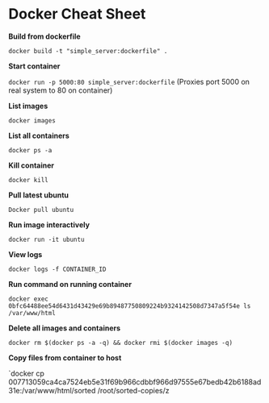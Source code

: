 # Docker Cheat Sheet

**Build from dockerfile**

`docker build -t "simple_server:dockerfile" .`

**Start container**

`docker run -p 5000:80 simple_server:dockerfile`
(Proxies port 5000 on real system to 80 on container)

**List images**

`docker images
`

**List all containers**

`docker ps -a
`

**Kill container**

`docker kill 
`

**Pull latest ubuntu**

`Docker pull ubuntu
`

**Run image interactively**

`docker run -it ubuntu
`

**View logs**

`docker logs -f CONTAINER_ID
`

**Run command on running container**

`docker exec 0bfc64488ee54d6431d43429e69b89487750809224b9324142508d7347a5f54e ls /var/www/html`


**Delete all images and containers**

`docker rm $(docker ps -a -q) && docker rmi $(docker images -q)
`

**Copy files from container to host**

`docker cp 007713059ca4ca7524eb5e31f69b966cdbbf966d97555e67bedb42b6188ad31e:/var/www/html/sorted /root/sorted-copies/z
